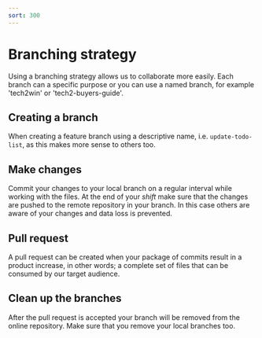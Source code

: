 ```yaml
---
sort: 300
---
```

# Branching strategy

Using a branching strategy allows us to collaborate more easily. Each branch can a specific purpose or you can use a named branch, for example 'tech2win' or 'tech2-buyers-guide'. 

## Creating a branch

When creating a feature branch using a descriptive name, i.e. `update-todo-list`, as this makes more sense to others too.

## Make changes

Commit your changes to your local branch on a regular interval while working with the files. At the end of your _shift_ make sure that the changes are pushed to the remote repository in your branch. In this case others are aware of your changes and data loss is prevented.

## Pull request

A pull request can be created when your package of commits result in a product increase, in other words; a complete set of files that can be consumed by our target audience.

## Clean up the branches

After the pull request is accepted your branch will be removed from the online repository. Make sure that you remove your local branches too.
